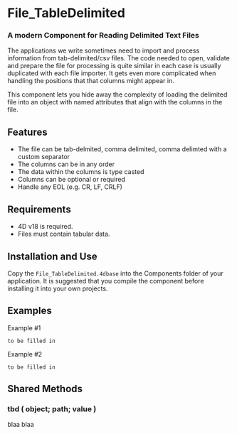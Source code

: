 # File_TableDelimited
### A modern Component for Reading Delimited Text Files

The applications we write sometimes need to import and process information from tab-delimited/csv files. The code needed to open, validate and prepare the file for processing is quite similar in each case is usually duplicated with each file importer. It gets even more complicated when handling the positions that that columns might appear in.

This component lets you hide away the complexity of loading the delimited file into an object with named attributes that align with the columns in the file.

## Features
- The file can be tab-delmited, comma delimited, comma delimted with a custom separator
- The columns can be in any order
- The data within the columns is type casted
- Columns can be optional or required
- Handle any EOL (e.g. CR, LF, CRLF)

## Requirements
- 4D v18 is required.
- Files must contain tabular data.

## Installation and Use
Copy the `File_TableDelimited.4dbase` into the Components folder of your application. It is suggested that you compile the component before installing it into your own projects.

## Examples
Example #1
```
to be filled in	 
```

Example #2
```
to be filled in	
```

## Shared Methods
### tbd ( object; path; value )
blaa blaa
